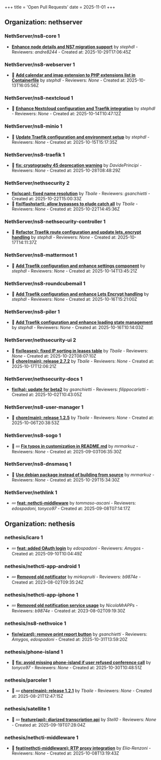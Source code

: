+++
title = 'Open Pull Requests'
date = 2025-11-01
+++

## Organization: nethserver

### NethServer/ns8-core 1 

-   **[Enhance node details and NS7 migration support](https://github.com/NethServer/ns8-core/pull/972)** by *stephdl* - Reviewers: *andre8244* - Created at: 2025-10-29T17:06:45Z

### NethServer/ns8-webserver 1 

- :eyes:  **[Add calendar and imap extension to PHP extensions list in Containerfile](https://github.com/NethServer/ns8-webserver/pull/108)** by *stephdl* - Reviewers: *None* - Created at: 2025-10-13T16:05:56Z

### NethServer/ns8-nextcloud 1 

- :eyes:  **[Enhance Nextcloud configuration and Traefik integration](https://github.com/NethServer/ns8-nextcloud/pull/160)** by *stephdl* - Reviewers: *None* - Created at: 2025-10-14T10:47:12Z

### NethServer/ns8-minio 1 

- :eyes:  **[Update Traefik configuration and environment setup](https://github.com/NethServer/ns8-minio/pull/14)** by *stephdl* - Reviewers: *None* - Created at: 2025-10-15T15:17:35Z

### NethServer/ns8-traefik 1 

- :eyes:  **[fix: cryptography 45 deprecation warning](https://github.com/NethServer/ns8-traefik/pull/120)** by *DavidePrincipi* - Reviewers: *None* - Created at: 2025-10-28T08:48:29Z

### NethServer/nethsecurity 2 

-   **[fix(scan): fixed name resolution](https://github.com/NethServer/nethsecurity/pull/1406)** by *Tbaile* - Reviewers: *gsanchietti* - Created at: 2025-10-22T15:00:33Z
- :eyes:  **[fix(flashstart): allow bypasses to elude catch all](https://github.com/NethServer/nethsecurity/pull/1405)** by *Tbaile* - Reviewers: *None* - Created at: 2025-10-22T14:45:36Z

### NethServer/ns8-nethsecurity-controller 1 

- :eyes:  **[Refactor Traefik route configuration and update lets_encrypt handling](https://github.com/NethServer/ns8-nethsecurity-controller/pull/121)** by *stephdl* - Reviewers: *None* - Created at: 2025-10-17T14:11:37Z

### NethServer/ns8-mattermost 1 

- :eyes:  **[Add Traefik configuration and enhance settings component](https://github.com/NethServer/ns8-mattermost/pull/119)** by *stephdl* - Reviewers: *None* - Created at: 2025-10-14T13:45:21Z

### NethServer/ns8-roundcubemail 1 

- :eyes:  **[Add Traefik configuration and enhance Lets Encrypt handling](https://github.com/NethServer/ns8-roundcubemail/pull/59)** by *stephdl* - Reviewers: *None* - Created at: 2025-10-16T15:21:00Z

### NethServer/ns8-piler 1 

- :eyes:  **[Add Traefik configuration and enhance loading state management](https://github.com/NethServer/ns8-piler/pull/48)** by *stephdl* - Reviewers: *None* - Created at: 2025-10-16T10:14:03Z

### NethServer/nethsecurity-ui 2 

- :eyes:  **[fix(leases): fixed IP sorting in leases table](https://github.com/NethServer/nethsecurity-ui/pull/660)** by *Tbaile* - Reviewers: *None* - Created at: 2025-10-22T08:07:10Z
- :eyes:  **[chore(main): release 2.7.2](https://github.com/NethServer/nethsecurity-ui/pull/659)** by *Tbaile* - Reviewers: *None* - Created at: 2025-10-17T12:06:21Z

### NethServer/nethsecurity-docs 1 

-   **[fix(ha): update for beta2](https://github.com/NethServer/nethsecurity-docs/pull/208)** by *gsanchietti* - Reviewers: *filippocarletti* - Created at: 2025-10-02T10:43:05Z

### NethServer/ns8-user-manager 1 

- :eyes:  **[chore(main): release 1.2.5](https://github.com/NethServer/ns8-user-manager/pull/134)** by *Tbaile* - Reviewers: *None* - Created at: 2025-10-06T20:38:53Z

### NethServer/ns8-sogo 1 

- :eyes: :zzz: **[Fix typos in customization in README.md](https://github.com/NethServer/ns8-sogo/pull/44)** by *mrmarkuz* - Reviewers: *None* - Created at: 2025-09-03T06:35:30Z

### NethServer/ns8-dnsmasq 1 

- :eyes:  **[Use debian package instead of building from source](https://github.com/NethServer/ns8-dnsmasq/pull/39)** by *mrmarkuz* - Reviewers: *None* - Created at: 2025-10-29T15:34:30Z

### NethServer/nethlink 1 

-  :zzz: **[feat: nethcti-middleware](https://github.com/NethServer/nethlink/pull/72)** by *tommaso-ascani* - Reviewers: *edospadoni, tonyco97* - Created at: 2025-09-08T07:14:17Z

## Organization: nethesis

### nethesis/icaro 1 

-  :zzz: **[feat: added OAuth login](https://github.com/nethesis/icaro/pull/200)** by *edospadoni* - Reviewers: *Amygos* - Created at: 2025-09-10T10:04:49Z

### nethesis/nethcti-app-android 1 

-  :zzz: **[Removed old notificator](https://github.com/nethesis/nethcti-app-android/pull/30)** by *mirkopruiti* - Reviewers: *b9874e* - Created at: 2023-08-02T09:35:24Z

### nethesis/nethcti-app-iphone 1 

-  :zzz: **[Removed old notification service usage](https://github.com/nethesis/nethcti-app-iphone/pull/37)** by *NicolaMrAPPs* - Reviewers: *b9874e* - Created at: 2023-08-02T09:19:30Z

### nethesis/ns8-nethvoice 1 

-   **[fix(wizard): remove print report button](https://github.com/nethesis/ns8-nethvoice/pull/574)** by *gsanchietti* - Reviewers: *Amygos, edospadoni* - Created at: 2025-10-31T13:59:20Z

### nethesis/phone-island 1 

- :eyes:  **[fix: avoid missing phone-island if user refused conference call](https://github.com/nethesis/phone-island/pull/118)** by *tonyco97* - Reviewers: *None* - Created at: 2025-10-30T10:48:51Z

### nethesis/parceler 1 

- :eyes: :zzz: **[chore(main): release 1.2.1](https://github.com/nethesis/parceler/pull/105)** by *Tbaile* - Reviewers: *None* - Created at: 2025-08-21T12:47:15Z

### nethesis/satellite 1 

- :eyes: :zzz: **[feature(api): diarized transcription api](https://github.com/nethesis/satellite/pull/4)** by *Stell0* - Reviewers: *None* - Created at: 2025-09-19T07:28:04Z

### nethesis/nethcti-middleware 1 

- :eyes:  **[feat(nethcti-middleware): RTP proxy integration](https://github.com/nethesis/nethcti-middleware/pull/4)** by *Elia-Renzoni* - Reviewers: *None* - Created at: 2025-10-08T13:19:43Z


